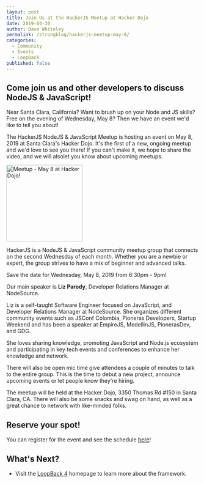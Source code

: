 ```yaml
---
layout: post
title: Join Us at the HackerJS Meetup at Hacker Dojo
date: 2019-04-30
author: Dave Whiteley
permalink: /strongblog/hackerjs-meetup-may-8/
categories:
  - Community
  - Events
  - LoopBack
published: false
---
```


## Come join us and other developers to discuss NodeJS & JavaScript!

Near Santa Clara, California? Want to brush up on your Node and JS skills? Free on the evening of Wednesday, May 8? Then we have an event we'd like to tell you about!

The HackerJS NodeJS & JavaScript Meetup is hosting an event on May 8, 2019 at Santa Clara's Hacker Dojo. It's the first of a new, ongoing meetup and we'd love to see you there! If you can't make it, we hope to share the video, and we will alsolet you know about upcoming meetups.

<!--more-->
<img src="https://strongloop.com/blog-assets/2019/05/Meetup-may-8-hackerdojo.png" alt="Meetup - May 8 at Hacker Dojo!" style="width: 200px"/>

HackerJS is a NodeJS & JavaScript community meetup group that connects on the second Wednesday of each month. Whether you are a newbie or expert, the group strives to have a mix of beginner and advanced talks.

Save the date for Wednesday, May 8, 2019 from 6:30pm - 9pm!

Our main speaker is **Liz Parody**, Developer Relations Manager at NodeSource.

Liz is a self-taught Software Engineer focused on JavaScript, and Developer Relations Manager at NodeSource. She organizes different community events such as JSConf Colombia, Pioneras Developers, Startup Weekend and has been a speaker at EmpireJS, MedellinJS, PionerasDev, and GDG.

She loves sharing knowledge, promoting JavaScript and Node.js ecosystem and participating in key tech events and conferences to enhance her knowledge and network.

There will also be open mic time give attendees a couple of minutes to talk to the entire group. This is the time to debut a new project, announce upcoming events or let people know they're hiring.

The meetup will be held at the Hacker Dojo, 3350 Thomas Rd #150 in Santa Clara, CA. There will also be some snacks and swag on hand, as well as a great chance to network with like-minded folks. 

## Reserve your spot!

You can register for the event and see the schedule [here](https://www.meetup.com/HackerJS/events/260257127/?rv=ea2_v2)!

## What's Next?

- Visit the [LoopBack 4](http://v4.loopback.io/) homepage to learn more about the framework. 
